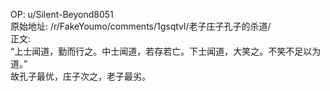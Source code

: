 
OP: u/Silent-Beyond8051  
原始地址: /r/FakeYoumo/comments/1gsqtvl/老子庄子孔子的杀道/  
正文:  
“上士闻道，勤而行之。中士闻道，若存若亡。下士闻道，大笑之。不笑不足以为道。”  
故孔子最优，庄子次之，老子最劣。
